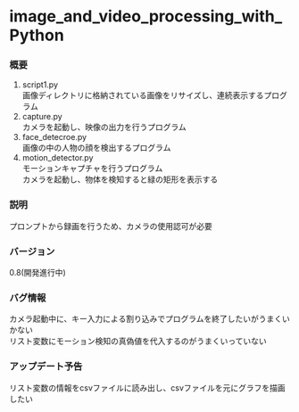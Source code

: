 # image_and_video_processing_with_Python

### 概要

1. script1.py  
	画像ディレクトリに格納されている画像をリサイズし、連続表示するプログラム
2. capture.py  
	カメラを起動し、映像の出力を行うプログラム  
3. face_detecroe.py  
	画像の中の人物の顔を検出するプログラム
4. motion_detector.py  
	モーションキャプチャを行うプログラム  
	カメラを起動し、物体を検知すると緑の矩形を表示する  

### 説明

プロンプトから録画を行うため、カメラの使用認可が必要

### バージョン

0.8(開発進行中)

### バグ情報

カメラ起動中に、キー入力による割り込みでプログラムを終了したいがうまくいかない  
リスト変数にモーション検知の真偽値を代入するのがうまくいっていない  

### アップデート予告

リスト変数の情報をcsvファイルに読み出し、csvファイルを元にグラフを描画したい  